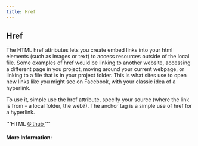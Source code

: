 ```yaml
---
title: Href
---
```

## Href

The HTML href attributes lets you create embed links into your html elements (such as images or text) to access resources outside of the local file. Some examples of href would be linking to another website, accessing a different page in you project, moving around your current webpage, or linking to a file that is in your project folder. This is what sites use to open new links like you might see on Facebook, with your classic idea of a hyperlink.

To use it, simple use the href attribute, specify your source (where the link is from - a local folder, the web?). The anchor tag is a simple use of href for a hyperlink.

'''HTML
<a href="http://www.github.com/"> Github </a>
'''
<!-- The article goes here, in GitHub-flavored Markdown. Feel free to add YouTube videos, images, and CodePen/JSBin embeds  -->

#### More Information:
<!-- Please add any articles you think might be helpful to read before writing the article -->


